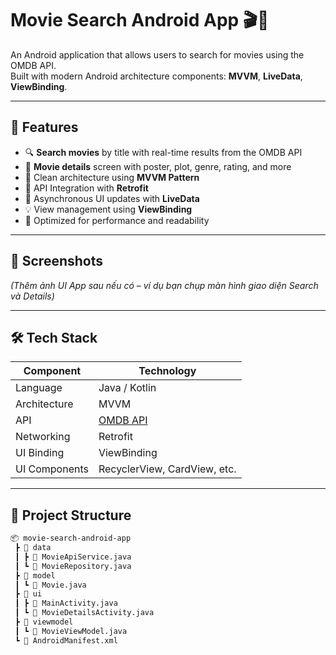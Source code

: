 # Movie Search Android App 🎬📱

An Android application that allows users to search for movies using the OMDB API.  
Built with modern Android architecture components: **MVVM**, **LiveData**, **ViewBinding**.

---

## 🚀 Features

- 🔍 **Search movies** by title with real-time results from the OMDB API
- 📄 **Movie details** screen with poster, plot, genre, rating, and more
- 🎯 Clean architecture using **MVVM Pattern**
- 🔗 API Integration with **Retrofit**
- 🧪 Asynchronous UI updates with **LiveData**
- 💡 View management using **ViewBinding**
- 🧠 Optimized for performance and readability

---

## 📸 Screenshots

*(Thêm ảnh UI App sau nếu có – ví dụ bạn chụp màn hình giao diện Search và Details)*

---

## 🛠️ Tech Stack

| Component       | Technology           |
|----------------|----------------------|
| Language        | Java / Kotlin        |
| Architecture    | MVVM                 |
| API             | [OMDB API](http://www.omdbapi.com/) |
| Networking      | Retrofit             |
| UI Binding      | ViewBinding          |
| UI Components   | RecyclerView, CardView, etc. |

---

## 📂 Project Structure

```bash
📦 movie-search-android-app  
 ┣ 📂 data  
 ┃ ┣ 📜 MovieApiService.java  
 ┃ ┗ 📜 MovieRepository.java  
 ┣ 📂 model  
 ┃ ┗ 📜 Movie.java  
 ┣ 📂 ui  
 ┃ ┣ 📜 MainActivity.java  
 ┃ ┗ 📜 MovieDetailsActivity.java  
 ┣ 📂 viewmodel  
 ┃ ┗ 📜 MovieViewModel.java  
 ┗ 📜 AndroidManifest.xml
